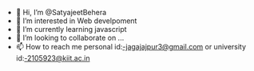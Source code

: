 - 👋 Hi, I’m @SatyajeetBehera
- 👀 I’m interested in Web develpoment
- 🌱 I’m currently learning javascript
- 💞️ I’m looking to collaborate on ...
- 📫 How to reach me  personal id:-jagajajpur3@gmail.com or university id:-2105923@kiit.ac.in

<!---
SatyajeetBehera1/SatyajeetBehera1 is a ✨ special ✨ repository because its `README.md` (this file) appears on your GitHub profile.
You can click the Preview link to take a look at your changes.
--->
